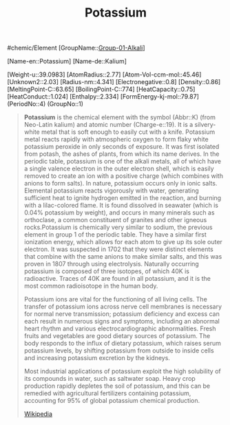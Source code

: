 ﻿---
title: "Potassium"
type: Element

SpocWebEntityId: 21920
---
#chemic/Element 
[GroupName::[Group-01-Alkali](../Group-01-Alkali.md)]

[Name-en::Potassium]
[Name-de::Kalium]

[Weight-u::39.0983]
[AtomRadius::2.77]
[Atom-Vol-ccm-mol::45.46]
[Unknown2::2.03]
[Radius-nm::4.341]
[Electronegative::0.8]
[Density::0.86]
[MeltingPoint-C::63.65]
[BoilingPoint-C::774]
[HeatCapacity::0.75]
[HeatConduct::1.024]
[Enthalpy::2.334]
[FormEnergy-kj-mol::79.87]
(PeriodNo::4)
(GroupNo::1)


> **Potassium** is the chemical element with the symbol (Abbr::K) (from Neo-Latin kalium) and atomic number (Charge-e::19). It is a silvery-white metal that is soft enough to easily cut with a knife. Potassium metal reacts rapidly with atmospheric oxygen to form flaky white potassium peroxide in only seconds of exposure. It was first isolated from potash, the ashes of plants, from which its name derives. In the periodic table, potassium is one of the alkali metals, all of which have a single valence electron in the outer electron shell, which is easily removed to create an ion with a positive charge (which combines with anions to form salts). In nature, potassium occurs only in ionic salts. Elemental potassium reacts vigorously with water, generating sufficient heat to ignite hydrogen emitted in the reaction, and burning with a lilac-colored flame. It is found dissolved in seawater (which is 0.04% potassium by weight), and occurs in many minerals such as orthoclase, a common constituent of granites and other igneous rocks.Potassium is chemically very similar to sodium, the previous element in group 1 of the periodic table. They have a similar first ionization energy, which allows for each atom to give up its sole outer electron. It was suspected in 1702 that they were distinct elements that combine with the same anions to make similar salts, and this was proven in 1807 through using electrolysis. Naturally occurring potassium is composed of three isotopes, of which 40K is radioactive. Traces of 40K are found in all potassium, and it is the most common radioisotope in the human body.
>
> Potassium ions are vital for the functioning of all living cells. The transfer of potassium ions across nerve cell membranes is necessary for normal nerve transmission; potassium deficiency and excess can each result in numerous signs and symptoms, including an abnormal heart rhythm and various electrocardiographic abnormalities. Fresh fruits and vegetables are good dietary sources of potassium. The body responds to the influx of dietary potassium, which raises serum potassium levels, by shifting potassium from outside to inside cells and increasing potassium excretion by the kidneys.
>
> Most industrial applications of potassium exploit the high solubility of its compounds in water, such as saltwater soap. Heavy crop production rapidly depletes the soil of potassium, and this can be remedied with agricultural fertilizers containing potassium, accounting for 95% of global potassium chemical production.
>
> [Wikipedia](https://en.wikipedia.org/wiki/Potassium)
